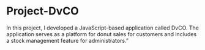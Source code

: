 # Project-DvCO
In this project, I developed a JavaScript-based application called DvCO. The application serves as a platform for donut sales for customers and includes a stock management feature for administrators.”
